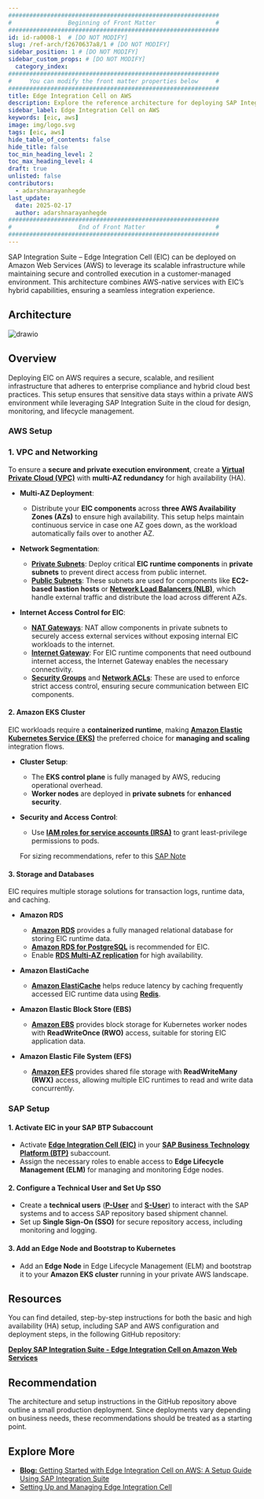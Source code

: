 ```yaml
---
############################################################
#                Beginning of Front Matter                 #
############################################################
id: id-ra0008-1  # [DO NOT MODIFY]
slug: /ref-arch/f2670637a8/1 # [DO NOT MODIFY]
sidebar_position: 1 # [DO NOT MODIFY] 
sidebar_custom_props: # [DO NOT MODIFY]
  category_index: 
############################################################
#     You can modify the front matter properties below     #
############################################################
title: Edge Integration Cell on AWS
description: Explore the reference architecture for deploying SAP Integration Suite - Edge Integration Cell on AWS. Learn about the required resources, and key considerations for setup and implementation on AWS.
sidebar_label: Edge Integration Cell on AWS
keywords: [eic, aws]
image: img/logo.svg
tags: [eic, aws]
hide_table_of_contents: false
hide_title: false
toc_min_heading_level: 2
toc_max_heading_level: 4
draft: true
unlisted: false
contributors:
  - adarshnarayanhegde
last_update:
  date: 2025-02-17
  author: adarshnarayanhegde
############################################################
#                   End of Front Matter                    #
############################################################
---
```


SAP Integration Suite – Edge Integration Cell (EIC) can be deployed on Amazon Web Services (AWS) to leverage its scalable infrastructure while maintaining secure and controlled execution in a customer-managed environment. This architecture combines AWS-native services with EIC’s hybrid capabilities, ensuring a seamless integration experience.

## Architecture

![drawio](drawio/sap-edge-integration-cell-aws.drawio)

## Overview
Deploying EIC on AWS requires a secure, scalable, and resilient infrastructure that adheres to enterprise compliance and hybrid cloud best practices. This setup ensures that sensitive data stays within a private AWS environment while leveraging SAP Integration Suite in the cloud for design, monitoring, and lifecycle management.  


### AWS Setup

### 1. VPC and Networking

To ensure a **secure and private execution environment**, create a **[Virtual Private Cloud (VPC)](https://docs.aws.amazon.com/vpc/latest/userguide/what-is-amazon-vpc.html)** with **multi-AZ redundancy** for high availability (HA).

- **Multi-AZ Deployment**:
  - Distribute your **EIC components** across **three AWS Availability Zones (AZs)** to ensure high availability. This setup helps maintain continuous service in case one AZ goes down, as the workload automatically fails over to another AZ.
  
- **Network Segmentation**:
  - **[Private Subnets](https://docs.aws.amazon.com/vpc/latest/userguide/VPC_Scenario2.html)**: Deploy critical **EIC runtime components** in **private subnets** to prevent direct access from public internet.
  - **[Public Subnets](https://docs.aws.amazon.com/vpc/latest/userguide/VPC_Scenario1.html)**: These subnets are used for components like **EC2-based bastion hosts** or **[Network Load Balancers (NLB)](https://docs.aws.amazon.com/elasticloadbalancing/latest/network/introduction.html)**, which handle external traffic and distribute the load across different AZs.

- **Internet Access Control for EIC**:
  - **[NAT Gateways](https://docs.aws.amazon.com/vpc/latest/userguide/vpc-nat-gateway.html)**: NAT allow components in private subnets to securely access external services without exposing internal EIC workloads to the internet.
  - **[Internet Gateway](https://docs.aws.amazon.com/vpc/latest/userguide/VPC_Internet_Gateway.html)**: For EIC runtime components that need outbound internet access, the Internet Gateway enables the necessary connectivity.
  - **[Security Groups](https://docs.aws.amazon.com/AWSEC2/latest/UserGuide/ec2-security-groups.html)** and **[Network ACLs](https://docs.aws.amazon.com/vpc/latest/userguide/vpc-network-acls.html)**: These are used to enforce strict access control, ensuring secure communication between EIC components.



#### 2. Amazon EKS Cluster  

EIC workloads require a **containerized runtime**, making **[Amazon Elastic Kubernetes Service (EKS)](https://docs.aws.amazon.com/eks/latest/userguide/what-is-eks.html)** the preferred choice for **managing and scaling** integration flows.  

- **Cluster Setup**:  
  - The **EKS control plane** is fully managed by AWS, reducing operational overhead.  
  - **Worker nodes** are deployed in **private subnets** for **enhanced security**.  

- **Security and Access Control**:  
  - Use **[IAM roles for service accounts (IRSA)](https://docs.aws.amazon.com/eks/latest/userguide/iam-roles-for-service-accounts.html)** to grant least-privilege permissions to pods.  

  For sizing recommendations, refer to this [SAP Note](https://me.sap.com/notes/3247839)


#### 3. Storage and Databases  

EIC requires multiple storage solutions for transaction logs, runtime data, and caching.

- **Amazon RDS**  
  - **[Amazon RDS](https://docs.aws.amazon.com/rds/index.html)** provides a fully managed relational database for storing EIC runtime data.  
  - **[Amazon RDS for PostgreSQL](https://docs.aws.amazon.com/AmazonRDS/latest/UserGuide/CHAP_PostgreSQL.html)** is recommended for EIC.
  - Enable **[RDS Multi-AZ replication](https://docs.aws.amazon.com/AmazonRDS/latest/UserGuide/Concepts.MultiAZ.html)** for high availability.

- **Amazon ElastiCache**  
  - **[Amazon ElastiCache](https://docs.aws.amazon.com/elasticache/)** helps reduce latency by caching frequently accessed EIC runtime data using **[Redis](https://docs.aws.amazon.com/AmazonElastiCache/latest/dg/GettingStarted.serverless.step1.html)**. 

- **Amazon Elastic Block Store (EBS)**  
  - **[Amazon EBS](https://docs.aws.amazon.com/ebs/)** provides block storage for Kubernetes worker nodes with **ReadWriteOnce (RWO)** access, suitable for storing EIC application data.

- **Amazon Elastic File System (EFS)**  
  - **[Amazon EFS](https://docs.aws.amazon.com/efs/)** provides shared file storage with **ReadWriteMany (RWX)** access, allowing multiple EIC runtimes to read and write data concurrently.


### SAP Setup

#### 1. Activate EIC in your SAP BTP Subaccount
- Activate **[Edge Integration Cell (EIC)](https://help.sap.com/docs/integration-suite/sap-integration-suite/what-is-sap-integration-suite-edge-integration-cell)** in your **[SAP Business Technology Platform (BTP)](https://help.sap.com/docs/btp?locale=en-US)** subaccount.  
- Assign the necessary roles to enable access to **Edge Lifecycle Management (ELM)** for managing and monitoring Edge nodes.  


#### 2. Configure a Technical User and Set Up SSO 
- Create a **technical users** (**[P-User](https://help.sap.com/docs/EDGE_LIFECYCLE_MANAGEMENT/9d5719aae5aa4d479083253ba79c23f9/edcd1a455afb4cb0b6b1b3d148256468.html)** and **[S-User](https://www.sap.com/account/universal-id.html)**) to interact with the SAP systems and to access SAP repository based shipment channel.  
- Set up **Single Sign-On (SSO)** for secure repository access, including monitoring and logging.  


#### 3. Add an Edge Node and Bootstrap to Kubernetes
- Add an **Edge Node** in Edge Lifecycle Management (ELM) and bootstrap it to your **Amazon EKS cluster** running in your private AWS landscape.   



## Resources

You can find detailed, step-by-step instructions for both the basic and high availability (HA) setup, including SAP and AWS configuration and deployment steps, in the following GitHub repository:

[**Deploy SAP Integration Suite - Edge Integration Cell on Amazon Web Services**](https://github.com/SAP-samples/btp-edge-integration-cell-aws)

## Recommendation
The architecture and setup instructions in the GitHub repository above outline a small production deployment. Since deployments vary depending on business needs, these recommendations should be treated as a starting point.

## Explore More
- [**Blog:** Getting Started with Edge Integration Cell on AWS: A Setup Guide Using SAP Integration Suite](https://community.sap.com/t5/technology-blogs-by-sap/getting-started-with-edge-integration-cell-on-aws-a-setup-guide-using-sap/ba-p/13880982)
- [Setting Up and Managing Edge Integration Cell](https://help.sap.com/docs/integration-suite/sap-integration-suite/setting-up-and-managing-edge-integration-cell)


